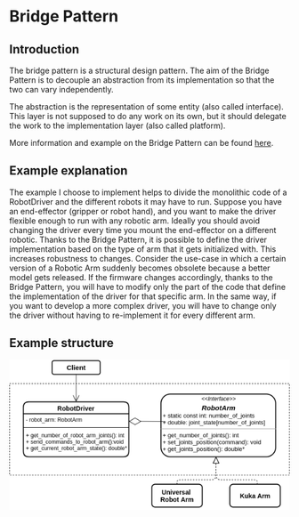 # Bridge Pattern

## Introduction
The bridge pattern is a structural design pattern. The aim of the Bridge Pattern is to decouple an abstraction from its implementation so that the two can vary independently.

The abstraction is the representation of some entity (also called interface). This layer is not supposed to do any work on its own, but it should delegate the work to the implementation layer (also called platform).

More information and example on the Bridge Pattern can be found [here](https://refactoring.guru/design-patterns/bridge).


## Example explanation

The example I choose to implement helps to divide the monolithic code of a RobotDriver and the different robots it may have to run. Suppose you have an end-effector (gripper or robot hand), and you want to make the driver flexible enough to run with any robotic arm. Ideally you should avoid changing the driver every time you mount the end-effector on a different robotic. Thanks to the Bridge Pattern, it is possible to define the driver implementation based on the type of arm that it gets initialized with. This increases robustness to changes. Consider the use-case in which a certain version of a Robotic Arm suddenly becomes obsolete because a better model gets released. If the firmware changes accordingly, thanks to the Bridge Pattern, you will have to modify only the part of the code that define the implementation of the driver for that specific arm. In the same way, if you want to develop a more complex driver, you will have to change only the driver without having to re-implement it for every different arm.

## Example structure

![image](https://github.com/giusebar/design_patterns_robotics/blob/F_bridge_pattern/bridge_pattern/images/bridge_pattern.png?raw=true)